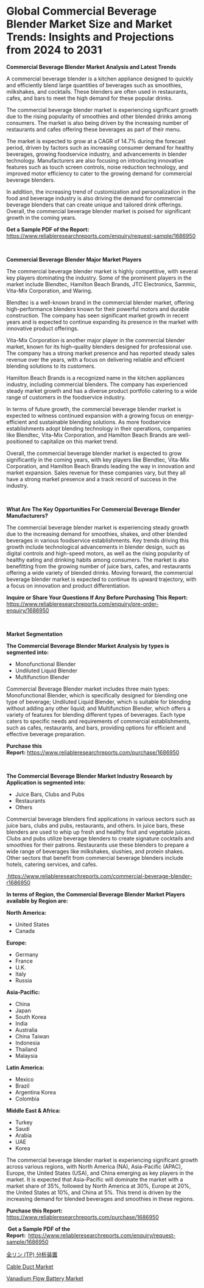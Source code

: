 <p><h1>Global Commercial Beverage Blender Market Size and Market Trends: Insights and Projections from 2024 to 2031</h1></p><p><strong>Commercial Beverage Blender Market Analysis and Latest Trends</strong></p>
<p><p>A commercial beverage blender is a kitchen appliance designed to quickly and efficiently blend large quantities of beverages such as smoothies, milkshakes, and cocktails. These blenders are often used in restaurants, cafes, and bars to meet the high demand for these popular drinks.</p><p>The commercial beverage blender market is experiencing significant growth due to the rising popularity of smoothies and other blended drinks among consumers. The market is also being driven by the increasing number of restaurants and cafes offering these beverages as part of their menu.</p><p>The market is expected to grow at a CAGR of 14.7% during the forecast period, driven by factors such as increasing consumer demand for healthy beverages, growing foodservice industry, and advancements in blender technology. Manufacturers are also focusing on introducing innovative features such as touch screen controls, noise reduction technology, and improved motor efficiency to cater to the growing demand for commercial beverage blenders.</p><p>In addition, the increasing trend of customization and personalization in the food and beverage industry is also driving the demand for commercial beverage blenders that can create unique and tailored drink offerings. Overall, the commercial beverage blender market is poised for significant growth in the coming years.</p></p>
<p><strong>Get a Sample PDF of the Report:&nbsp;</strong> <a href="https://www.reliableresearchreports.com/enquiry/request-sample/1686950">https://www.reliableresearchreports.com/enquiry/request-sample/1686950</a></p>
<p>&nbsp;</p>
<p><strong>Commercial Beverage Blender Major Market Players</strong></p>
<p><p>The commercial beverage blender market is highly competitive, with several key players dominating the industry. Some of the prominent players in the market include Blendtec, Hamilton Beach Brands, JTC Electronics, Sammic, Vita-Mix Corporation, and Waring.</p><p>Blendtec is a well-known brand in the commercial blender market, offering high-performance blenders known for their powerful motors and durable construction. The company has seen significant market growth in recent years and is expected to continue expanding its presence in the market with innovative product offerings.</p><p>Vita-Mix Corporation is another major player in the commercial blender market, known for its high-quality blenders designed for professional use. The company has a strong market presence and has reported steady sales revenue over the years, with a focus on delivering reliable and efficient blending solutions to its customers.</p><p>Hamilton Beach Brands is a recognized name in the kitchen appliances industry, including commercial blenders. The company has experienced steady market growth and has a diverse product portfolio catering to a wide range of customers in the foodservice industry.</p><p>In terms of future growth, the commercial beverage blender market is expected to witness continued expansion with a growing focus on energy-efficient and sustainable blending solutions. As more foodservice establishments adopt blending technology in their operations, companies like Blendtec, Vita-Mix Corporation, and Hamilton Beach Brands are well-positioned to capitalize on this market trend.</p><p>Overall, the commercial beverage blender market is expected to grow significantly in the coming years, with key players like Blendtec, Vita-Mix Corporation, and Hamilton Beach Brands leading the way in innovation and market expansion. Sales revenue for these companies vary, but they all have a strong market presence and a track record of success in the industry.</p></p>
<p>&nbsp;</p>
<p><strong>What Are The Key Opportunities For Commercial Beverage Blender Manufacturers?</strong></p>
<p><p>The commercial beverage blender market is experiencing steady growth due to the increasing demand for smoothies, shakes, and other blended beverages in various foodservice establishments. Key trends driving this growth include technological advancements in blender design, such as digital controls and high-speed motors, as well as the rising popularity of healthy eating and drinking habits among consumers. The market is also benefitting from the growing number of juice bars, cafes, and restaurants offering a wide variety of blended drinks. Moving forward, the commercial beverage blender market is expected to continue its upward trajectory, with a focus on innovation and product differentiation.</p></p>
<p><strong>Inquire or Share Your Questions If Any Before Purchasing This Report:</strong> <a href="https://www.reliableresearchreports.com/enquiry/pre-order-enquiry/1686950">https://www.reliableresearchreports.com/enquiry/pre-order-enquiry/1686950</a></p>
<p>&nbsp;</p>
<p><strong>Market Segmentation</strong></p>
<p><strong>The Commercial Beverage Blender Market Analysis by types is segmented into:</strong></p>
<p><ul><li>Monofunctional Blender</li><li>Undiluted Liquid Blender</li><li>Multifunction Blender</li></ul></p>
<p><p>Commercial Beverage Blender market includes three main types: Monofunctional Blender, which is specifically designed for blending one type of beverage; Undiluted Liquid Blender, which is suitable for blending without adding any other liquid; and Multifunction Blender, which offers a variety of features for blending different types of beverages. Each type caters to specific needs and requirements of commercial establishments, such as cafes, restaurants, and bars, providing options for efficient and effective beverage preparation.</p></p>
<p><strong>Purchase this Report:&nbsp;</strong><a href="https://www.reliableresearchreports.com/purchase/1686950">https://www.reliableresearchreports.com/purchase/1686950</a></p>
<p>&nbsp;</p>
<p><strong>The Commercial Beverage Blender Market Industry Research by Application is segmented into:</strong></p>
<p><ul><li>Juice Bars, Clubs and Pubs</li><li>Restaurants</li><li>Others</li></ul></p>
<p><p>Commercial beverage blenders find applications in various sectors such as juice bars, clubs and pubs, restaurants, and others. In juice bars, these blenders are used to whip up fresh and healthy fruit and vegetable juices. Clubs and pubs utilize beverage blenders to create signature cocktails and smoothies for their patrons. Restaurants use these blenders to prepare a wide range of beverages like milkshakes, slushies, and protein shakes. Other sectors that benefit from commercial beverage blenders include hotels, catering services, and cafes.</p></p>
<p><a href="https://www.reliableresearchreports.com/commercial-beverage-blender-r1686950">&nbsp;https://www.reliableresearchreports.com/commercial-beverage-blender-r1686950</a></p>
<p><strong>In terms of Region, the Commercial Beverage Blender Market Players available by Region are:</strong></p>
<p>
    <p> <strong> North America: </strong>
        <ul>
            <li>United States</li>
            <li>Canada</li>
        </ul>
        </p> 
    <p> <strong> Europe: </strong>
        <ul>
            <li>Germany</li>
            <li>France</li>
            <li>U.K.</li>
            <li>Italy</li>
            <li>Russia</li>
        </ul>
        </p> 
    <p> <strong> Asia-Pacific: </strong>
        <ul>
            <li>China</li>
            <li>Japan</li>
            <li>South Korea</li>
            <li>India</li>
            <li>Australia</li>
            <li>China Taiwan</li>
            <li>Indonesia</li>
            <li>Thailand</li>
            <li>Malaysia</li>
        </ul>
        </p> 
    <p> <strong> Latin America: </strong>
        <ul>
            <li>Mexico</li>
            <li>Brazil</li>
            <li>Argentina Korea</li>
            <li>Colombia</li>
        </ul>
        </p> 
    <p> <strong> Middle East & Africa: </strong>
        <ul>
            <li>Turkey</li>
            <li>Saudi</li>
            <li>Arabia</li>
            <li>UAE</li>
            <li>Korea</li>
        </ul>
    </p>
    </p>
<p><p>The commercial beverage blender market is experiencing significant growth across various regions, with North America (NA), Asia-Pacific (APAC), Europe, the United States (USA), and China emerging as key players in the market. It is expected that Asia-Pacific will dominate the market with a market share of 35%, followed by North America at 30%, Europe at 20%, the United States at 10%, and China at 5%. This trend is driven by the increasing demand for blended beverages and smoothies in these regions.</p></p>
<p><strong>Purchase this Report: </strong><a href="https://www.reliableresearchreports.com/purchase/1686950">https://www.reliableresearchreports.com/purchase/1686950</a></p>
<p>&nbsp;<strong>Get a Sample PDF of the Report:&nbsp;&nbsp;</strong><a href="https://www.reliableresearchreports.com/enquiry/request-sample/1686950">https://www.reliableresearchreports.com/enquiry/request-sample/1686950</a></p>
<p><strong></strong></p>
<p><p><a href="https://github.com/RaeJenkins1952/Market-Research-Report-List-1/blob/main/3249185157666.md">全リン (TP) 分析装置</a></p><p><a href="https://www.linkedin.com/pulse/global-cable-duct-market-focus-application-end-use-industry-1dkkc">Cable Duct Market</a></p><p><a href="https://www.linkedin.com/pulse/exploring-vanadium-flow-battery-market-dynamics-global-a59ec">Vanadium Flow Battery Market</a></p></p>